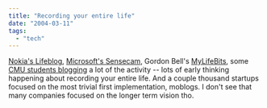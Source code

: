 ```yaml
---
title: "Recording your entire life"
date: "2004-03-11"
tags: 
  - "tech"
---
```


[Nokia's Lifeblog](http://www.engadget.com/entry/8391854652128497/ "Nokia’s Lifeblog - Engadget - www.engadget.com"), [Microsoft's Sensecam](http://www.engadget.com/entry/2488485527327140/), Gordon Bell's [MyLifeBits](http://research.microsoft.com/barc/mediapresence/MyLifeBits.aspx), some [CMU students blogging](http://www.celticknot.net/miLife/) a lot of the activity -- lots of early thinking happening about recording your entire life. And a couple thousand startups focused on the most trivial first implementation, moblogs. I don't see that many companies focused on the longer term vision tho.
